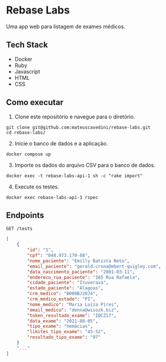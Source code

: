 # Rebase Labs

Uma app web para listagem de exames médicos.

## Tech Stack

- Docker
- Ruby
- Javascript
- HTML
- CSS

## Como executar

1. Clone este repositório e navegue para o diretório.

```shell
git clone git@github.com:mateuscavedini/rebase-labs.git
cd rebase-labs/
```

2. Inicie o banco de dados e a aplicação.

```shell
docker compose up
```

3. Importe os dados do arquivo CSV para o banco de dados.

```shell
docker exec -t rebase-labs-api-1 sh -c "rake import"
```

4. Execute os testes.

```shell
docker exec rebase-labs-api-1 rspec
```

## Endpoints

```http
GET /tests
```

```json
[
    {
        "id": "1",
        "cpf": "048.973.170-88",
        "nome_paciente": "Emilly Batista Neto",
        "email_paciente": "gerald.crona@ebert-quigley.com",
        "data_nascimento_paciente": "2001-03-11",
        "endereco_rua_paciente": "165 Rua Rafaela",
        "cidade_paciente": "Ituverava",
        "estado_paciente": "Alagoas",
        "crm_medico": "B000BJ20J4",
        "crm_medico_estado": "PI",
        "nome_medico": "Maria Luiza Pires",
        "email_medico": "denna@wisozk.biz",
        "token_resultado_exame": "IQCZ17",
        "data_exame": "2021-08-05",
        "tipo_exame": "hemácias",
        "limites_tipo_exame": "45-52",
        "resultado_tipo_exame": "97"
    }
    "..."
]
```
